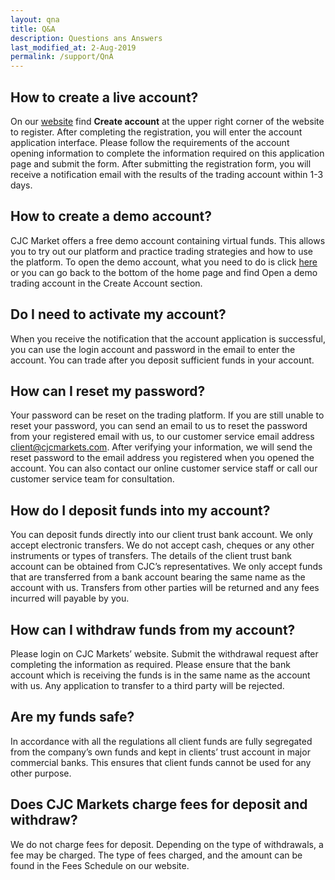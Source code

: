 ```yaml
---
layout: qna
title: Q&A
description: Questions ans Answers
last_modified_at: 2-Aug-2019
permalink: /support/QnA
---
```


## How to create a live account?
On our [website](https://cjcmarkets-svg.com) find **Create account** at the upper right corner of the website to register. After completing the registration, you will enter the account application interface. Please follow the requirements of the account opening information to complete the information required on this application page and submit the form. After submitting the registration form, you will receive a notification email with the results of the trading account within 1-3 days.

## How to create a demo account?
CJC Market offers a free demo account containing virtual funds. This allows you to try out our platform and practice trading strategies and how to use the platform. To open the demo account, what you need to do is click [here](https://cjcmarkets-svg.com/demo-account-application/) or you can go back to the bottom of the home page and find Open a demo trading account in the Create Account section.

## Do I need to activate my account?
When you receive the notification that the account application is successful, you can use the login account and password in the email to enter the account. You can trade after you deposit sufficient funds in your account.

## How can I reset my password?
Your password can be reset on the trading platform. If you are still unable to reset your password, you can send an email to us to reset the password from your registered email with us, to our customer service email address client@cjcmarkets.com. After verifying your information, we will send the reset password to the email address you registered when you opened the account. You can also contact our online customer service staff or call our customer service team for consultation.

## How do I deposit funds into my account?
You can deposit funds directly into our client trust bank account. We only accept electronic transfers. We do not accept cash, cheques or any other instruments or types of transfers.  The details of the client trust bank account can be obtained from CJC’s representatives.  We only accept funds that are transferred from a bank account bearing the same name as the account with us. Transfers from other parties will be returned and any fees incurred will payable by you.

## How can I withdraw funds from my account?
Please login on CJC Markets’ website.  Submit the withdrawal request after completing the information as required. Please ensure that the bank account which is receiving the funds is in the same name as the account with us.  Any application to transfer to a third party will be rejected.

## Are my funds safe?
In accordance with all the regulations all client funds are fully segregated from the company’s own funds and kept in clients’ trust account in major commercial banks. This ensures that client funds cannot be used for any other purpose.

## Does CJC Markets charge fees for deposit and withdraw?
We do not charge fees for deposit.  Depending on the type of withdrawals, a fee may be charged. The type of fees charged, and the amount can be found in the Fees Schedule on our website.